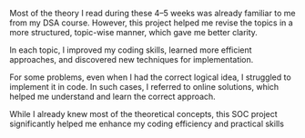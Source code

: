 Most of the theory I read during these 4–5 weeks was already familiar to me from my DSA course.
However, this project helped me revise the topics in a more structured, topic-wise manner, which gave me better clarity.

In each topic, I improved my coding skills, learned more efficient approaches, and discovered new techniques for implementation.

For some problems, even when I had the correct logical idea, I struggled to implement it in code. 
In such cases, I referred to online solutions, which helped me understand and learn the correct approach.

While I already knew most of the theoretical concepts, this SOC project significantly helped me enhance my coding efficiency and practical skills

